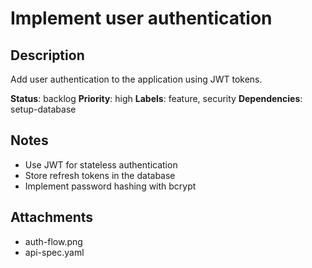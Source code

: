 # Implement user authentication

## Description
Add user authentication to the application using JWT tokens.

**Status**: backlog
**Priority**: high
**Labels**: feature, security
**Dependencies**: setup-database

## Notes
- Use JWT for stateless authentication
- Store refresh tokens in the database
- Implement password hashing with bcrypt

## Attachments
- auth-flow.png
- api-spec.yaml 